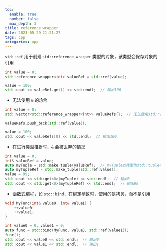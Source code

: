 ```yaml
---
toc:
  enable: true
  number: false
  max_depth: 3
title: reference_wrapper
date: 2023-05-29 21:21:27
tags: cpp
categories: cpp
---
```


`std::ref` 用于创建 `std::reference_wrapper` 类型的对象，该类型会保存对象的引用

```cpp
int value = 0;
std::reference_wrapper<int> valueRef = std::ref(value);

value = 100;
std::cout << valueRef.get() << std::endl;  // 输出100
```

- 无法使用 `&` 的场合

```cpp
int value = 0;
std::vector<std::reference_wrapper<int>> valueRefs{};  // 无法使用std::vector<int&>

valueRefs.push_back(std::ref(value));

value = 100;
std::cout << valueRefs[0] << std::endl;  // 输出100
```

- 在进行类型推断时，`&` 会被丢弃的情况

```cpp
int value = 0;
int& valueRef = value;
auto myTuple = std::make_tuple(valueRef);  // myTuple的类型为std::tuple<int>，&被丢弃
auto myTupleRef = std::make_tuple(std::ref(value));
value = 99;
std::cout << std::get<0>(myTuple) << std::endl;  // 输出0
std::cout << std::get<0>(myTupleRef) << std::endl;  // 输出99
```

- 函数式编程，如 `std::bind`，在绑定参数时，使用的是拷贝，而不是引用

```cpp
void MyFunc(int& value0, int& value1) {
    ++value0;
    ++value1;
}

int value0 = 0, value1 = 0;
auto func = std::bind(MyFunc, value0, std::ref(value1));
func();
std::cout << value0 << std::endl;  // 输出0
std::cout << value1 << std::endl;  // 输出1
```
